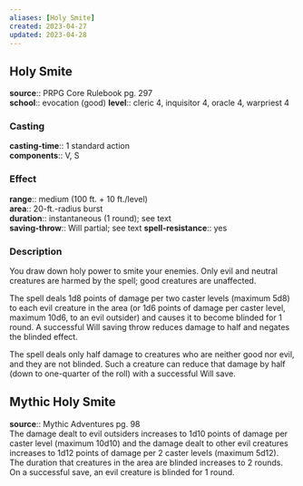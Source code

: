 ```yaml
---
aliases: [Holy Smite]
created: 2023-04-27
updated: 2023-04-28
---
```


## Holy Smite

**source**:: PRPG Core Rulebook pg. 297  
**school**:: evocation (good)
**level**:: cleric 4, inquisitor 4, oracle 4, warpriest 4

### Casting

**casting-time**:: 1 standard action  
**components**:: V, S

### Effect

**range**:: medium (100 ft. + 10 ft./level)  
**area**:: 20-ft.-radius burst  
**duration**:: instantaneous (1 round); see text  
**saving-throw**:: Will partial; see text
**spell-resistance**:: yes

### Description

You draw down holy power to smite your enemies. Only evil and neutral creatures are harmed by the spell; good creatures are unaffected.  
  
The spell deals 1d8 points of damage per two caster levels (maximum 5d8) to each evil creature in the area (or 1d6 points of damage per caster level, maximum 10d6, to an evil outsider) and causes it to become blinded for 1 round. A successful Will saving throw reduces damage to half and negates the blinded effect.  
  
The spell deals only half damage to creatures who are neither good nor evil, and they are not blinded. Such a creature can reduce that damage by half (down to one-quarter of the roll) with a successful Will save.

## Mythic Holy Smite

**source**:: Mythic Adventures pg. 98  
The damage dealt to evil outsiders increases to 1d10 points of damage per caster level (maximum 10d10) and the damage dealt to other evil creatures increases to 1d12 points of damage per 2 caster levels (maximum 5d12). The duration that creatures in the area are blinded increases to 2 rounds. On a successful save, an evil creature is blinded for 1 round.
